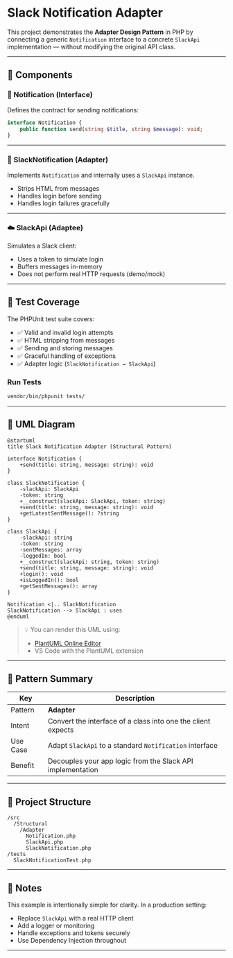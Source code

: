 # Slack Notification Adapter

This project demonstrates the **Adapter Design Pattern** in PHP by connecting a generic `Notification` interface to a concrete `SlackApi` implementation — without modifying the original API class.

---

## 🧩 Components

### 🔌 Notification (Interface)

Defines the contract for sending notifications:

```php
interface Notification {
    public function send(string $title, string $message): void;
}
```

---

### 🧱 SlackNotification (Adapter)

Implements `Notification` and internally uses a `SlackApi` instance.

- Strips HTML from messages
- Handles login before sending
- Handles login failures gracefully

---

### ☁️ SlackApi (Adaptee)

Simulates a Slack client:

- Uses a token to simulate login
- Buffers messages in-memory
- Does not perform real HTTP requests (demo/mock)

---

## 🧪 Test Coverage

The PHPUnit test suite covers:

- ✅ Valid and invalid login attempts
- ✅ HTML stripping from messages
- ✅ Sending and storing messages
- ✅ Graceful handling of exceptions
- ✅ Adapter logic (`SlackNotification → SlackApi`)

### Run Tests

```bash
vendor/bin/phpunit tests/
```

---

## 📐 UML Diagram

```plantuml
@startuml
title Slack Notification Adapter (Structural Pattern)

interface Notification {
    +send(title: string, message: string): void
}

class SlackNotification {
    -slackApi: SlackApi
    -token: string
    +__construct(slackApi: SlackApi, token: string)
    +send(title: string, message: string): void
    +getLatestSentMessage(): ?string
}

class SlackApi {
    -slackApi: string
    -token: string
    -sentMessages: array
    -loggedIn: bool
    +__construct(slackApi: string, token: string)
    +send(title: string, message: string): void
    +login(): void
    +isLoggedIn(): bool
    +getSentMessages(): array
}

Notification <|.. SlackNotification
SlackNotification --> SlackApi : uses
@enduml
```

> 💡 You can render this UML using:
> - [PlantUML Online Editor](https://plantuml.com/plantuml)
> - VS Code with the PlantUML extension

---

## 🎯 Pattern Summary

| Key        | Description                                                                 |
|------------|-----------------------------------------------------------------------------|
| Pattern    | **Adapter**                                                                 |
| Intent     | Convert the interface of a class into one the client expects                |
| Use Case   | Adapt `SlackApi` to a standard `Notification` interface                     |
| Benefit    | Decouples your app logic from the Slack API implementation                  |

---

## 📁 Project Structure

```text
/src
  /Structural
    /Adapter
      Notification.php
      SlackApi.php
      SlackNotification.php
/tests
  SlackNotificationTest.php
```

---

## 📝 Notes

This example is intentionally simple for clarity. In a production setting:

- Replace `SlackApi` with a real HTTP client
- Add a logger or monitoring
- Handle exceptions and tokens securely
- Use Dependency Injection throughout

---
